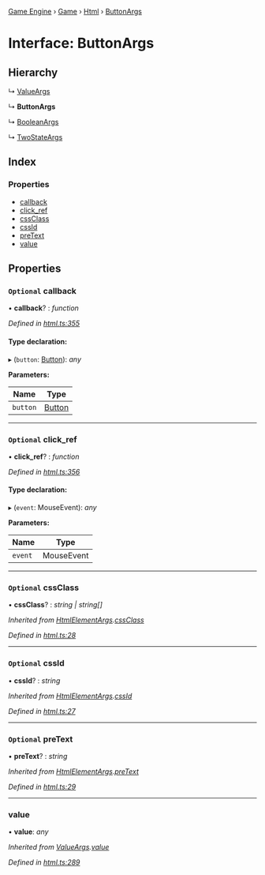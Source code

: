 [Game Engine](../README.md) › [Game](../modules/game.md) › [Html](../modules/game.html.md) › [ButtonArgs](game.html.buttonargs.md)

# Interface: ButtonArgs

## Hierarchy

  ↳ [ValueArgs](game.html.valueargs.md)

  ↳ **ButtonArgs**

  ↳ [BooleanArgs](game.html.booleanargs.md)

  ↳ [TwoStateArgs](game.html.twostateargs.md)

## Index

### Properties

* [callback](game.html.buttonargs.md#optional-callback)
* [click_ref](game.html.buttonargs.md#optional-click_ref)
* [cssClass](game.html.buttonargs.md#optional-cssclass)
* [cssId](game.html.buttonargs.md#optional-cssid)
* [preText](game.html.buttonargs.md#optional-pretext)
* [value](game.html.buttonargs.md#value)

## Properties

### `Optional` callback

• **callback**? : *function*

*Defined in [html.ts:355](https://github.com/noobiept/game_engine/blob/625c324/source/html.ts#L355)*

#### Type declaration:

▸ (`button`: [Button](../classes/game.html.button.md)): *any*

**Parameters:**

Name | Type |
------ | ------ |
`button` | [Button](../classes/game.html.button.md) |

___

### `Optional` click_ref

• **click_ref**? : *function*

*Defined in [html.ts:356](https://github.com/noobiept/game_engine/blob/625c324/source/html.ts#L356)*

#### Type declaration:

▸ (`event`: MouseEvent): *any*

**Parameters:**

Name | Type |
------ | ------ |
`event` | MouseEvent |

___

### `Optional` cssClass

• **cssClass**? : *string | string[]*

*Inherited from [HtmlElementArgs](game.html.htmlelementargs.md).[cssClass](game.html.htmlelementargs.md#optional-cssclass)*

*Defined in [html.ts:28](https://github.com/noobiept/game_engine/blob/625c324/source/html.ts#L28)*

___

### `Optional` cssId

• **cssId**? : *string*

*Inherited from [HtmlElementArgs](game.html.htmlelementargs.md).[cssId](game.html.htmlelementargs.md#optional-cssid)*

*Defined in [html.ts:27](https://github.com/noobiept/game_engine/blob/625c324/source/html.ts#L27)*

___

### `Optional` preText

• **preText**? : *string*

*Inherited from [HtmlElementArgs](game.html.htmlelementargs.md).[preText](game.html.htmlelementargs.md#optional-pretext)*

*Defined in [html.ts:29](https://github.com/noobiept/game_engine/blob/625c324/source/html.ts#L29)*

___

###  value

• **value**: *any*

*Inherited from [ValueArgs](game.html.valueargs.md).[value](game.html.valueargs.md#value)*

*Defined in [html.ts:289](https://github.com/noobiept/game_engine/blob/625c324/source/html.ts#L289)*
